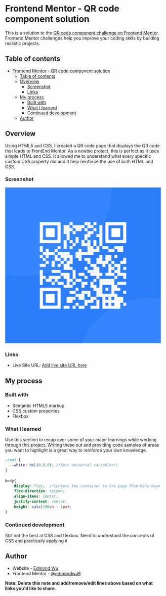 # Frontend Mentor - QR code component solution

This is a solution to the [QR code component challenge on Frontend Mentor](https://www.frontendmentor.io/challenges/qr-code-component-iux_sIO_H). Frontend Mentor challenges help you improve your coding skills by building realistic projects. 

## Table of contents

- [Frontend Mentor - QR code component solution](#frontend-mentor---qr-code-component-solution)
  - [Table of contents](#table-of-contents)
  - [Overview](#overview)
    - [Screenshot](#screenshot)
    - [Links](#links)
  - [My process](#my-process)
    - [Built with](#built-with)
    - [What I learned](#what-i-learned)
    - [Continued development](#continued-development)
  - [Author](#author)

## Overview
Using HTML5 and CSS, I created a QR code page that displays the QR code that leads to FrontEnd Mentor. As a newbie project, this is perfect as it uses simple HTML and CSS. It allowed me to understand what every specific custom CSS property did and it help reinforce the use of both HTML and CSS.

### Screenshot
![](./images/image-qr-code.png)


### Links
- Live Site URL: [Add live site URL here](https://edmond-wu-9.github.io/qr_code_fm/)

## My process

### Built with

- Semantic HTML5 markup
- CSS custom properties
- Flexbox

### What I learned

Use this section to recap over some of your major learnings while working through this project. Writing these out and providing code samples of areas you want to highlight is a great way to reinforce your own knowledge.

```css
:root {
  --white: hsl(0,0,0); /*Sets universal variables*/
}

body{
    display: flex;  /*Centers the container to the page from here down to height*/
    flex-direction: column;
    align-items: center;
    justify-content: center;
    height: calc(100vh - 1px);
}
```
### Continued development
Still not the best at CSS and flexbox. Need to understand the concepts of CSS and practically applying it 


## Author

- Website - [Edmond Wu](https://www.your-site.com)
- Frontend Mentor - [@edmondwu9](https://www.frontendmentor.io/profile/yourusername)

**Note: Delete this note and add/remove/edit lines above based on what links you'd like to share.**